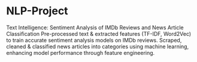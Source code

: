 # NLP-Project
Text Intelligence: Sentiment Analysis of IMDb Reviews and News Article Classification
Pre-processed text & extracted features (TF-IDF, Word2Vec) to train accurate sentiment analysis models on IMDb reviews.
Scraped, cleaned & classified news articles into categories using machine learning, enhancing model performance through feature engineering.

